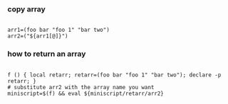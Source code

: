 ### copy array

<code>
arr1=(foo bar "foo 1" "bar two")
arr2=("${arr1[@]}")
</code>

### how to return an array

<code>
f () { local retarr; retarr=(foo bar "foo 1" "bar two"); declare -p retarr; }
# substitute arr2 with the array name you want
miniscript=$(f) && eval ${miniscript/retarr/arr2}
</code>
